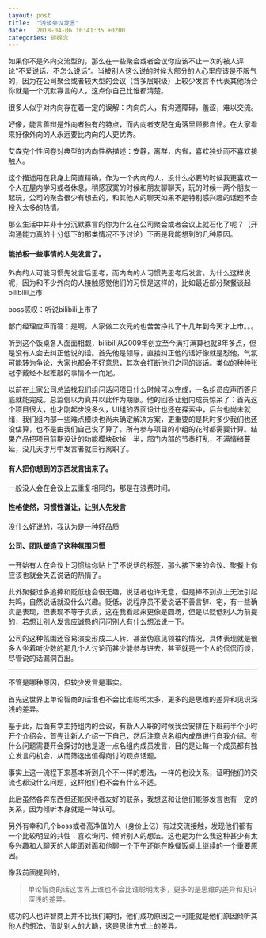 ```yaml
---
layout: post
title:  "浅谈会议发言"
date:   2018-04-06 10:41:35 +0200
categories: 碎碎念
---
```


如果你不是外向交流型的，那么在一些聚会或者会议你应该不止一次的被人评论“不爱说话、不怎么说话”。当被别人这么说的时候大部分的人心里应该是不服气的，因为在公司聚会或者较大型的会议（含多层职级）上较少发言不代表其他场合你就是一个沉默寡言的人，这点你自己比谁都清楚。

很多人似乎对内向存在着一定的误解：内向的人，有沟通障碍，羞涩，难以交流。

好像，能言善辩是外向者独有的特点，而内向者支配在角落里顾影自怜。在大家看来好像外向的人永远要比内向的人更优秀。

艾森克个性问卷对典型的内向性格描述：安静，离群，内省，喜欢独处而不喜欢接触人。

这个描述用在我身上简直精确，作为一个内向的人，没什么必要的时候我更喜欢一个人在屋内学习或者休息，稍感寂寞的时候和朋友聊聊天，玩的时候一两个朋友一起玩，公司的聚会很少有想去的，和其他人的聊天如果不是特别感兴趣的话题不会投入太多的热情。

那么生活中并非十分沉默寡言的你为什么在公司聚会或者会议上就石化了呢？（开沟通能力真的十分低下的那类情况不予讨论）下面是我能想到的几种原因。

#### 能拍板一些事情的人先发言了。

外向的人可能习惯先发言后思考，而内向的人习惯先思考后发言。为什么这样说呢，因为和不少外向的人接触感觉他们的习惯是这样的，比如最近部分聚餐谈起bilibilii上市

boss感叹：听说bilibili上市了

部门经理应声而答：是啊，人家做二次元的也苦苦挣扎了十几年到今天才上市。。。

听到这个饭桌各人面面相觑，bilibili从2009年创立至今满打满算也就8年多点，但是没有人会去纠正他说的话。首先他是领导，直接纠正他的话好像就是怼他，气氛可能转为争论，大家也都会不好意思，其次会打断他们之间的谈话。类似的种种张冠李戴经不起推敲的事情不一而足。

以前在上家公司总监找我们组问话问项目什么时候可以完成，一名组员应声而答月底就能完成。总监信以为真并以此作为期限。他的回答让组内成员惊呆了：首先这个项目很大，也才刚起步没多久，UI组的界面设计也还在探索中，后台也尚未就绪，我们组内部一些难点模块也尚未确定解决方案，更重要的是耗时多少我们也还没估算，也不是由我们自己说了算了，所有参与项目的小组的花时都需要计算。结果产品把项目前期设计的功能模块砍掉一半，部门内部的节奏打乱，不满情绪蔓延，没几天才月中发言者就自行离职了。

#### 有人把你想到的东西发言出来了。

一般没人会在会议上去重复相同的，那是在浪费时间。

#### 性格使然，习惯性谦让，让别人先发言

没什么好说的，我认为是一种好品质

#### 公司、团队塑造了这种氛围习惯

一开始有人在会议上习惯给你贴上了不说话的标签，那么接下来的会议、聚餐上你应该也就会失去说话的热情了。

此外聚餐过多追捧和贬低也会很无趣，说话者也许无意，但是捧不到点上无法引起共鸣，自然说话就没什么兴趣。贬低，说程序员不爱说话不善言辞、宅，有一些确实是表现，但表现不等于实质，这在我看起来更像是圆场，但是以贬低别人为前提的，若想让别人发言应诚恳的问问别人有什么想法说一下。

公司的这种氛围还容易演变形成二人转、甚至伪意见领袖的情况，具体表现就是很多人坐着听少数的那几个人讨论而甚少能参与进去，甚至就是一个人的侃侃而谈，尽管说的话漏洞百出。

------

不管是哪种原因，但较少发言是事实。

首先这世界上单论智商的话谁也不会比谁聪明太多，更多的是思维的差异和见识深浅的差异。

基于此，后面有幸主持组内的会议，有新人入职的时候我会安排在下班前半个小时开个介绍会，首先让新人介绍一下自己，然后注意点名组内成员进行自我介绍。有什么问题需要开会探讨的也是逐一点名组内成员发言，目的是让每一个成员都有独立发言的机会，从而筛选出值得商讨的观点话题。

事实上这一流程下来基本听到几个不一样的想法，一样的也没关系，证明他们的交流也都没什么问题，这样他们也不会有什么不适。

此后虽然各奔东西但还能保持者友好的联系，我想这和让他们能够发言也有一定的关系，因为倾听本身就是一种认可。

另外有幸和几个boss或者高净值的人（身价上亿）有过交流接触，发现他们都有一个比较明显的共性：喜欢询问、倾听别人的想法。这也是为什么我这种甚少有太多兴趣和人聊天的人能面对面和他聊一个下午还能在晚餐饭桌上继续的一个重要原因。

像我前面提到的，

> 单论智商的话这世界上谁也不会比谁聪明太多，更多的是思维的差异和见识深浅的差异。

​成功的人也许智商上并不比我们聪明，他们成功原因之一可能就是他们原因倾听其他人的想法，借助别人的大脑，这是思维方式上的差异。